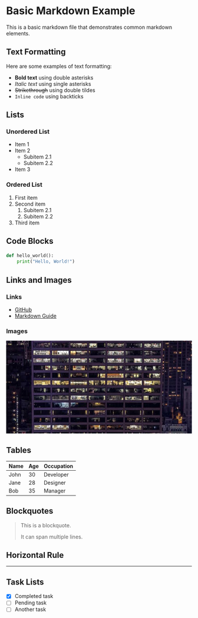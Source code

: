 # Basic Markdown Example

This is a basic markdown file that demonstrates common markdown elements.

## Text Formatting

Here are some examples of text formatting:

- **Bold text** using double asterisks
- *Italic text* using single asterisks
- ~~Strikethrough~~ using double tildes
- `Inline code` using backticks

## Lists

### Unordered List
- Item 1
- Item 2
  - Subitem 2.1
  - Subitem 2.2
- Item 3

### Ordered List
1. First item
2. Second item
   1. Subitem 2.1
   2. Subitem 2.2
3. Third item

## Code Blocks

```python
def hello_world():
    print("Hello, World!")
```

## Links and Images

### Links
- [GitHub](https://github.com)
- [Markdown Guide](https://www.markdownguide.org)

### Images
![basic-1.png](./images/basic-1.png)


## Tables

| Name | Age | Occupation |
|------|-----|------------|
| John | 30  | Developer  |
| Jane | 28  | Designer   |
| Bob  | 35  | Manager    |

## Blockquotes

> This is a blockquote.
>
> It can span multiple lines.

## Horizontal Rule

---

## Task Lists

- [x] Completed task
- [ ] Pending task
- [ ] Another task